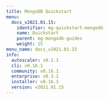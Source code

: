 ```yaml
---
title: MongoDB Quickstart
menu:
  docs_v2021.01.15:
    identifier: mg-quickstart-mongodb
    name: Quickstart
    parent: mg-mongodb-guides
    weight: 15
menu_name: docs_v2021.01.15
info:
  autoscaler: v0.1.1
  cli: v0.16.1
  community: v0.16.1
  enterprise: v0.3.1
  installer: v0.16.1
  version: v2021.01.15
---
```


